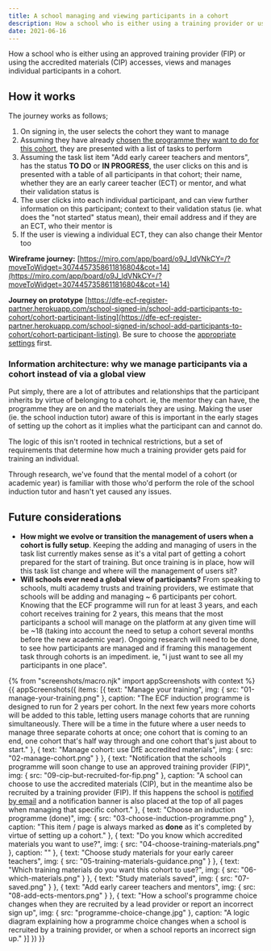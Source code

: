 ```yaml
---
title: A school managing and viewing participants in a cohort
description: How a school who is either using a training provider or using the accredited materials (ie. FIP or CIP) accesses, views and manages individual participants in a cohort.
date: 2021-06-16
---
```


How a school who is either using an approved training provider (FIP) or using the accredited materials (CIP) accesses, views and manages individual participants in a cohort.


## How it works
The journey works as follows;
1. On signing in, the user selects the cohort they want to manage
2. Assuming they have already [chosen the programme they want to do for this cohort](/manage-training/school-choosing-an-induction-programme/), they are presented with a list of tasks to perform
3. Assuming the task list item "Add early career teachers and mentors", has the status **TO DO** or **IN PROGRESS**, the user clicks on this and is presented with a table of all participants in that cohort; their name, whether they are an early career teacher (ECT) or mentor, and what their validation status is
4. The user clicks into each individual participant, and can view further information on this participant; context to their validation status (ie. what does the "not started" status mean), their email address and if they are an ECT, who their mentor is
5. If the user is viewing a individual ECT, they can also change their Mentor too


**Wireframe journey:**
[https://miro.com/app/board/o9J_ldVNkCY=/?moveToWidget=3074457358611816804&cot=14](https://miro.com/app/board/o9J_ldVNkCY=/?moveToWidget=3074457358611816804&cot=14)

**Journey on prototype**
[https://dfe-ecf-register-partner.herokuapp.com/school-signed-in/school-add-participants-to-cohort/cohort-participant-listing](https://dfe-ecf-register-partner.herokuapp.com/school-signed-in/school-add-participants-to-cohort/cohort-participant-listing).
Be sure to choose the [appropriate settings](https://dfe-ecf-register-partner.herokuapp.com/start-testing) first.


### Information architecture: why we manage participants via a cohort instead of via a global view
Put simply, there are a lot of attributes and relationships that the participant inherits by virtue of belonging to a cohort.  ie, the mentor they can have, the programme they are on and the materials they are using. Making the user (ie. the school induction tutor) aware of this is important in the early stages of setting up the cohort as it implies what the participant can and cannot do.

The logic of this isn't rooted in technical restrictions, but a set of requirements that determine how much a training provider gets paid for training an individual.

Through research, we've found that the mental model of a cohort (or academic year) is familiar with those who'd perform the role of the school induction tutor and hasn't yet caused any issues.


## Future considerations
* **How might we evolve or transition the management of users when a cohort is fully setup**. Keeping the adding and managing of users in the task list currently makes sense as it's a vital part of getting a cohort prepared for the start of training. But once training is in place, how will this task list change and where will the management of users sit?
* **Will schools ever need a global view of participants?** From speaking to schools, multi academy trusts and training providers, we estimate that schools will be adding and managing ~ 6 participants per cohort. Knowing that the ECF programme will run for at least 3 years, and each cohort receives training for 2 years, this means that the most participants a school will manage on the platform at any given time will be ~18 (taking into account the need to setup a cohort several months before the new academic year). Ongoing research will need to be done, to see how participants are managed and if framing this management task through cohorts is an impediment. ie, "i just want to see all my participants in one place".



{% from "screenshots/macro.njk" import appScreenshots with context %}
{{ appScreenshots({
  items: [{
      text: "Manage your training",
      img: { src: "01-manage-your-training.png" },
      caption: "The ECF induction programme is designed to run for 2 years per cohort. In the next few years more cohorts will be added to this table, letting users manage cohorts that are running simultaneously. There will be a time in the future where a user needs to manage three separate cohorts at once; one cohort that is coming to an end, one cohort that's half way through and one cohort that's just about to start."
      }, {
      text: "Manage cohort: use DfE accredited materials",
      img: { src: "02-manage-cohort.png" }
    }, {
      text: "Notification that the schools programme will soon change to use an approved training provider (FIP)",
      img: { src: "09-cip-but-recruited-for-fip.png" },
      caption: "A school can choose to use the accredited materials (CIP), but in the meantime also be recruited by a training provider (FIP). If this happens the school is [notified by email](/manage-training/notify-school-been-recruited-by-provider/) and a notification banner is also placed at the top of all pages when managing that specific cohort."
    }, {
      text: "Choose an induction programme (done)",
      img: { src: "03-choose-induction-programme.png" },
      caption: "This item / page is always marked as **done** as it's completed by virtue of setting up a cohort."
    }, {
      text: "Do you know which accredited materials you want to use?",
      img: { src: "04-choose-training-materials.png" },
      caption: ""
    }, {
      text: "Choose study materials for your early career teachers",
      img: { src: "05-training-materials-guidance.png" }
    }, {
      text: "Which training materials do you want this cohort to use?",
      img: { src: "06-which-materials.png" }
    }, {
      text: "Study materials saved",
      img: { src: "07-saved.png" }
    }, {
      text: "Add early career teachers and mentors",
      img: { src: "08-add-ects-mentors.png" }
    }, {
      text: "How a school's programme choice changes when they are recruited by a lead provider or report an incorrect sign up",
      img: { src: "programme-choice-change.jpg" },
      caption: "A logic diagram explaining how a programme choice changes when a school is recruited by a training provider, or when a school reports an incorrect sign up."
    }]
}) }}
